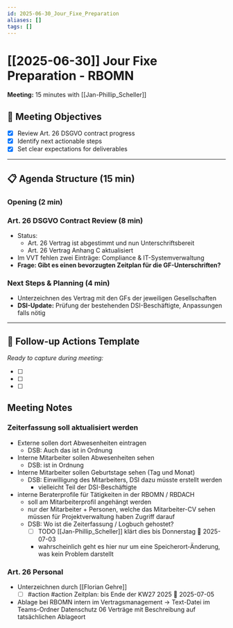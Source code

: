 ```yaml
---
id: 2025-06-30_Jour_Fixe_Preparation
aliases: []
tags: []
---
```


# [[2025-06-30]] Jour Fixe Preparation - RBOMN

**Meeting:** 15 minutes with [[Jan-Phillip_Scheller]]

## 🎯 Meeting Objectives

- [x] Review Art. 26 DSGVO contract progress
- [x] Identify next actionable steps
- [x] Set clear expectations for deliverables

---

## 📋 Agenda Structure (15 min)

### Opening (2 min)

### Art. 26 DSGVO Contract Review (8 min)

- Status:
  - Art. 26 Vertrag ist abgestimmt und nun Unterschriftsbereit
  - Art. 26 Vertrag Anhang C aktualisiert
- Im VVT fehlen zwei Einträge: Compliance & IT-Systemverwaltung
- **Frage: Gibt es einen bevorzugten Zeitplan für die GF-Unterschriften?**

### Next Steps & Planning (4 min)

- Unterzeichnen des Vertrag mit den GFs der jeweiligen Gesellschaften
- **DSI-Update:** Prüfung der bestehenden DSI-Beschäftigte, Anpassungen falls nötig

---

## 📝 Follow-up Actions Template

_Ready to capture during meeting:_

- [ ]
- [ ]
- [ ]

## Meeting Notes

### Zeiterfassung soll aktualisiert werden

- Externe sollen dort Abwesenheiten eintragen
  - DSB: Auch das ist in Ordnung
- Interne Mitarbeiter sollen Abwesenheiten sehen
  - DSB: ist in Ordnung
- Interne Mitarbeiter sollen Geburtstage sehen (Tag und Monat)
  - DSB: Einwilligung des Mitarbeiters, DSI dazu müsste erstellt werden
    - vielleicht Teil der DSI-Beschäftigte
- interne Beraterprofile für Tätigkeiten in der RBOMN / RBDACH
  - soll am Mitarbeiterprofil angehängt werden
  - nur der Mitarbeiter + Personen, welche das Mitarbeiter-CV sehen müssen für Projektverwaltung haben Zugriff darauf
  - DSB: Wo ist die Zeiterfassung / Logbuch gehostet?
    - [ ] TODO [[Jan-Phillip_Scheller]] klärt dies bis Donnerstag 📅 2025-07-03
    - wahrscheinlich geht es hier nur um eine Speicherort-Änderung, was kein Problem darstellt

### Art. 26 Personal

- Unterzeichnen durch [[Florian Gehre]]
  - [ ] #action #action Zeitplan: bis Ende der KW27 2025 📅 2025-07-05
- Ablage bei RBOMN intern im Vertragsmanagement -> Text-Datei im Teams-Ordner Datenschutz 06 Verträge mit Beschreibung auf tatsächlichen Ablageort
